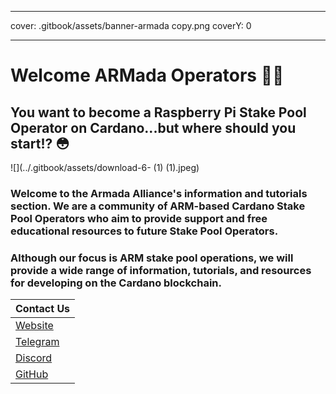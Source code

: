 - - -
cover: .gitbook/assets/banner-armada copy.png coverY: 0
- - -

# Welcome ARMada Operators 🏴‍☠️

## You want to become a Raspberry Pi Stake Pool Operator on Cardano...but where should you start!? 😳

![](../.gitbook/assets/download-6- (1) (1).jpeg)

### **Welcome to the Armada Alliance's information and tutorials section.** We are a community of ARM-based Cardano Stake Pool Operators who aim to provide support and free educational resources to future Stake Pool Operators.

### Although our focus is ARM stake pool operations, we will provide a wide range of information, tutorials, and resources for developing on the Cardano blockchain.

| Contact Us                                     |
| ---------------------------------------------- |
| [Website](https://armada-alliance.com)         |
| [Telegram](https://t.me/armada_alli)           |
| [Discord](https://discord.com/invite/EEcB8eb2) |
| [GitHub](https://github.com/armada-alliance)   |
